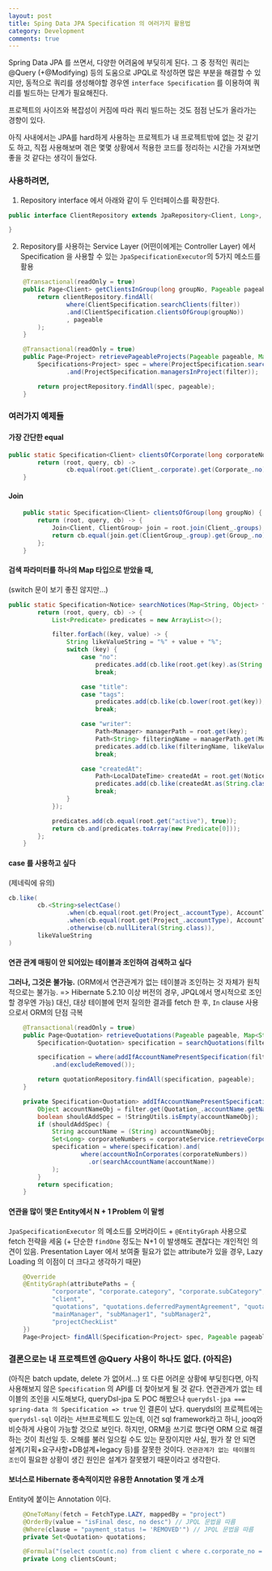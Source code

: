 ```yaml
---
layout: post
title: Sping Data JPA Specification 의 여러가지 활용법
category: Development
comments: true
---
```


Spring Data JPA 를 쓰면서, 다양한 어려움에 부딪히게 된다. 그 중 정적인 쿼리는 @Query (+@Modifying) 등의 도움으로 JPQL로 작성하면 많은 부분을 해결할 수 있지만, 동적으로 쿼리를 생성해야할 경우엔 `interface Specification` 를 이용하여 쿼리를 빌드하는 단계가 필요해진다.

프로젝트의 사이즈와 복잡성이 커짐에 따라 쿼리 빌드하는 것도 점점 난도가 올라가는 경향이 있다.

아직 사내에서는 JPA를 hard하게 사용하는 프로젝트가 내 프로젝트밖에 없는 것 같기도 하고,
직접 사용해보며 겪은 몇몇 상황에서 적용한 코드를 정리하는 시간을 가져보면 좋을 것 같다는 생각이 들었다.


### 사용하려면,
1. Repository interface 에서 아래와 같이 두 인터페이스를 확장한다.
```java
public interface ClientRepository extends JpaRepository<Client, Long>, JpaSpecificationExecutor<Client> {

}
```

2. Repository를 사용하는 Service Layer (어떤이에게는 Controller Layer) 에서 Specification 을 사용할 수 있는 `JpaSpecificationExecutor`의 5가지 메소드를 활용
```java
    @Transactional(readOnly = true)
    public Page<Client> getClientsInGroup(long groupNo, Pageable pageable, Map<String, Object> filter) {
        return clientRepository.findAll(
                where(ClientSpecification.searchClients(filter))
                .and(ClientSpecification.clientsOfGroup(groupNo))
                , pageable
        );
    }

    @Transactional(readOnly = true)
    public Page<Project> retrievePageableProjects(Pageable pageable, Map<String, Object> filter) {
        Specifications<Project> spec = where(ProjectSpecification.searchProjects(filter))
                .and(ProjectSpecification.managersInProject(filter));

        return projectRepository.findAll(spec, pageable);
    }
```

### 여러가지 예제들
#### 가장 간단한 equal

```java
public static Specification<Client> clientsOfCorporate(long corporateNo) {
        return (root, query, cb) ->
                cb.equal(root.get(Client_.corporate).get(Corporate_.no), corporateNo);
    }
```


#### Join
```java
    public static Specification<Client> clientsOfGroup(long groupNo) {
        return (root, query, cb) -> {
            Join<Client, ClientGroup> join = root.join(Client_.groups);
            return cb.equal(join.get(ClientGroup_.group).get(Group_.no), groupNo);
        };
    }
```

#### 검색 파라미터를 하나의 Map 타입으로 받았을 때,
(switch 문이 보기 좋진 않지만...)
```java
public static Specification<Notice> searchNotices(Map<String, Object> filter) {
        return (root, query, cb) -> {
            List<Predicate> predicates = new ArrayList<>();

            filter.forEach((key, value) -> {
                String likeValueString = "%" + value + "%";
                switch (key) {
                    case "no":
                        predicates.add(cb.like(root.get(key).as(String.class), likeValueString));
                        break;

                    case "title":
                    case "tags":
                        predicates.add(cb.like(cb.lower(root.get(key)), likeValueString));
                        break;

                    case "writer":
                        Path<Manager> managerPath = root.get(key);
                        Path<String> filteringName = managerPath.get(Manager_.name);
                        predicates.add(cb.like(filteringName, likeValueString));
                        break;

                    case "createdAt":
                        Path<LocalDateTime> createdAt = root.get(Notice_.createdAt);
                        predicates.add(cb.like(createdAt.as(String.class), likeValueString));
                        break;
                }
            });

            predicates.add(cb.equal(root.get("active"), true));
            return cb.and(predicates.toArray(new Predicate[0]));
        };
    }
```

#### case 를 사용하고 싶다
(제네릭에 유의)
```java
cb.like(
        cb.<String>selectCase()
                .when(cb.equal(root.get(Project_.accountType), AccountType.CORPORATE), root.join(Project_.corporate, JoinType.LEFT).get(Corporate_.name))
                .when(cb.equal(root.get(Project_.accountType), AccountType.INDIVIDUAL), root.get(Project_.accountName))
                .otherwise(cb.nullLiteral(String.class)),
        likeValueString
)
```

#### 연관 관계 매핑이 안 되어있는 테이블과 조인하여 검색하고 싶다
**그러나, 그것은 불가능.** (ORM에서 연관관계가 없는 테이블과 조인하는 것 자체가 원칙적으로는 불가능. => Hibernate 5.2.10 이상 버전의 경우, JPQL에서 명시적으로 조인할 경우엔 가능)
대신, 대상 테이블에 먼저 질의한 결과를 fetch 한 후, `In` clause 사용으로서 ORM의 단점 극복
```java
    @Transactional(readOnly = true)
    public Page<Quotation> retrieveQuotations(Pageable pageable, Map<String, Object> filter) {
        Specification<Quotation> specification = searchQuotations(filter);

        specification = where(addIfAccountNamePresentSpecification(filter, specification))
            .and(excludeRemoved());

        return quotationRepository.findAll(specification, pageable);
    }

    private Specification<Quotation> addIfAccountNamePresentSpecification(Map<String, Object> filter, Specification<Quotation> specification) {
        Object accountNameObj = filter.get(Quotation_.accountName.getName());
        boolean shouldAddSpec = !StringUtils.isEmpty(accountNameObj);
        if (shouldAddSpec) {
            String accountName = (String) accountNameObj;
            Set<Long> corporateNumbers = corporateService.retrieveCorporateNumbersByNameContaining(accountName);
            specification = where(specification).and(
                    where(accountNoInCorporates(corporateNumbers))
                      .or(searchAccountName(accountName))
            );
        }
        return specification;
    }
```

#### 연관을 많이 맺은 Entity에서 N + 1 Problem 이 말썽
`JpaSpecificationExecutor` 의 메소드를 오버라이드 + `@EntityGraph` 사용으로 fetch 전략을 세움
(+ 단순한 `findOne` 정도는 N+1 이 발생해도 괜찮다는 개인적인 의견이 있음. Presentation Layer 에서 보여줄 필요가 없는 attribute가 있을 경우, Lazy Loading 의 이점이 더 크다고 생각하기 때문)
```java
    @Override
    @EntityGraph(attributePaths = {
            "corporate", "corporate.category", "corporate.subCategory",
            "client",
            "quotations", "quotations.deferredPaymentAgreement", "quotations.items",
            "mainManager", "subManager1", "subManager2",
            "projectCheckList"
    })
    Page<Project> findAll(Specification<Project> spec, Pageable pageable);
```


### 결론으로는 내 프로젝트엔 @Query 사용이 하나도 없다. (아직은)
(아직은 batch update, delete 가 없어서...)
또 다른 어려운 상황에 부딪힌다면, 아직 사용해보지 않은 `Specification` 의 API를 더 찾아보게 될 것 같다.
연관관계가 없는 테이블의 조인을 시도해보다, queryDsl-jpa 도 POC 해봤으나 `querydsl-jpa === spring-data 의 Specification => true` 인 결론이 났다.
querydsl의 프로젝트에는 `querydsl-sql` 이라는 서브프로젝트도 있는데, 이건 sql framework라고 하니, jooq와 비슷하게 사용이 가능할 것으로 보인다.
하지만, ORM을 쓰기로 했다면 ORM 으로 해결하는 것이 최선일 듯.
오해를 불러 일으킬 수도 있는 문장이지만
사실, 뭔가 잘 안 되면 설계(기획+요구사항+DB설계+legacy 등)를 잘못한 것이다. `연관관계가 없는 테이블의 조인`이 필요한 상황이 생긴 원인은 설계가 잘못됐기 때문이라고 생각한다.

#### 보너스로 Hibernate 종속적이지만 유용한 Annotation 몇 개 소개
Entity에 붙이는 Annotation 이다.
```java
    @OneToMany(fetch = FetchType.LAZY, mappedBy = "project")
    @OrderBy(value = "isFinal desc, no desc") // JPQL 문법을 따름
    @Where(clause = "payment_status != 'REMOVED'") // JPQL 문법을 따름
    private Set<Quotation> quotations;

    @Formula("(select count(c.no) from client c where c.corporate_no = no)") // SQL fragment 를 attribute로 지정 가능
    private Long clientsCount;
```